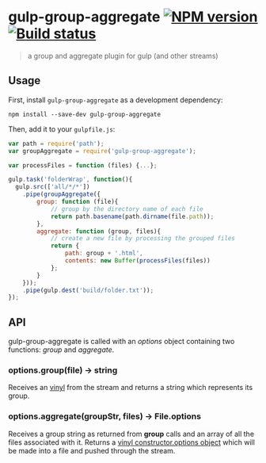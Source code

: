 # gulp-group-aggregate [![NPM version][npm-image]][npm-url] [![Build status][travis-image]][travis-url]
> a group and aggregate plugin for gulp (and other streams)

## Usage

First, install `gulp-group-aggregate` as a development dependency:

```shell
npm install --save-dev gulp-group-aggregate
```

Then, add it to your `gulpfile.js`:

```javascript
var path = require('path');
var groupAggregate = require('gulp-group-aggregate');

var processFiles = function (files) {...}; 

gulp.task('folderWrap', function(){
  gulp.src(['all/*/*'])
  	.pipe(groupAggregate({
  		group: function (file){
  			// group by the directory name of each file
  			return path.basename(path.dirname(file.path));
  		}, 
  		aggregate: function (group, files){
  			// create a new file by processing the grouped files
  			return {
  				path: group + '.html',
  				contents: new Buffer(processFiles(files))
  			};
  		}
  	}));
    .pipe(gulp.dest('build/folder.txt'));
});
```

## API

gulp-group-aggregate is called with an _options_ object containing two functions: _group_ and _aggregate_.

### options.group(file) -> string

Receives an [vinyl](https://github.com/wearefractal/vinyl) from the stream and returns a string which represents its group. 

### options.aggregate(groupStr, files) -> File.options

Receives a group string as returned from __group__ calls and an array of all the files associated with it. Returns a [vinyl constructor.options object](https://github.com/wearefractal/vinyl#constructoroptions) which will be made into a file and pushed through the stream.

[travis-url]: http://travis-ci.org/amitport/gulp-group-aggregate
[travis-image]: https://secure.travis-ci.org/amitport/gulp-group-aggregate.png?branch=master
[npm-url]: https://npmjs.org/package/gulp-group-aggregate
[npm-image]: https://badge.fury.io/js/gulp-group-aggregate.png